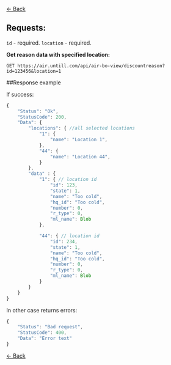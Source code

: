 [← Back](README.md)

## Requests:

`id` - required. 
`location` - required.

**Get reason data with specified location:**

```
GET https://air.untill.com/api/air-bo-view/discountreason?id=123456&location=1
```

##Response example

If success:

```javascript
{
    "Status": "Ok",
    "StatusCode": 200,
    "Data": {
        "locations": { //all selected locations
            "1": {
                "name": "Location 1",
            },
            "44": {
                "name": "Location 44",
            }
        },
        "data" : {
            "1": { // location id
                "id": 123,
                "state": 1,
                "name": "Too cold",
                "hq_id": "Too cold",
                "number": 0,
                "r_type": 0,
                "ml_name": Blob
            },

            "44": { // location id
                "id": 234,
                "state": 1,
                "name": "Too cold",
                "hq_id": "Too cold",
                "number": 0,
                "r_type": 0,
                "ml_name": Blob
            }
        }
    }
}
```

In other case returns errors:

```javascript
{
    "Status": "Bad request",
    "StatusCode": 400,
    "Data": "Error text"
}
```

[← Back](README.md)